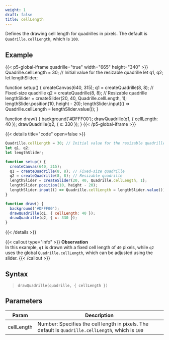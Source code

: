 ```yaml
---
weight: 1  
draft: false  
title: cellLength  
---
```


Defines the drawing cell length for quadrilles in pixels. The default is `Quadrille.cellLength`, which is `100`.

## Example

{{< p5-global-iframe quadrille="true" width="665" height="340" >}}
Quadrille.cellLength = 30; // Initial value for the resizable quadrille
let q1, q2;
let lengthSlider;

function setup() {
  createCanvas(640, 315);
  q1 = createQuadrille(8, 8); // Fixed-size quadrille
  q2 = createQuadrille(8, 8); // Resizable quadrille
  lengthSlider = createSlider(20, 40, Quadrille.cellLength, 1);
  lengthSlider.position(10, height - 20);
  lengthSlider.input(() => Quadrille.cellLength = lengthSlider.value());
}

function draw() {
  background('#DFFF00');
  drawQuadrille(q1, { cellLength: 40 });
  drawQuadrille(q2, { x: 330 });
}
{{< /p5-global-iframe >}}

{{< details title="code" open=false >}}
```js
Quadrille.cellLength = 30; // Initial value for the resizable quadrille
let q1, q2;
let lengthSlider;

function setup() {
  createCanvas(640, 315);
  q1 = createQuadrille(8, 8); // Fixed-size quadrille
  q2 = createQuadrille(8, 8); // Resizable quadrille
  lengthSlider = createSlider(20, 40, Quadrille.cellLength, 1);
  lengthSlider.position(10, height - 20);
  lengthSlider.input(() => Quadrille.cellLength = lengthSlider.value());
}

function draw() {
  background('#DFFF00');
  drawQuadrille(q1, { cellLength: 40 });
  drawQuadrille(q2, { x: 330 });
}
```
{{< /details >}}

{{< callout type="info" >}}
**Observation**  
In this example, `q1` is drawn with a fixed cell length of `40` pixels, while `q2` uses the global `Quadrille.cellLength`, which can be adjusted using the slider.
{{< /callout >}}

## Syntax

> `drawQuadrille(quadrille, { cellLength })`

## Parameters

| Param      | Description                                                                                 |
|------------|---------------------------------------------------------------------------------------------|
| cellLength | Number: Specifies the cell length in pixels. The default is `Quadrille.cellLength`, which is `100` |